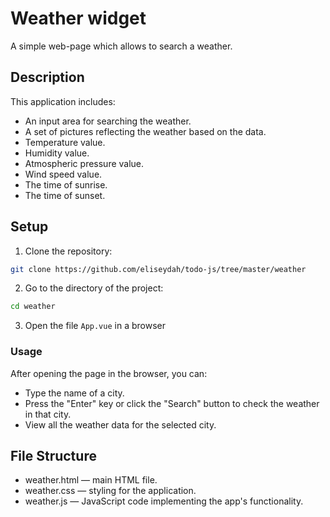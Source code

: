 # Weather widget 
A simple web-page which allows to search a weather. 

## Description

This application includes:

- An input area for searching the weather.
- A set of pictures reflecting the weather based on the data.
- Temperature value.
- Humidity value.
- Atmospheric pressure value.
- Wind speed value.
- The time of sunrise.
- The time of sunset.

## Setup 

1. Clone the repository:
```bash 
git clone https://github.com/eliseydah/todo-js/tree/master/weather
```
2. Go to the directory of the project: 
```bash
cd weather 
```
3. Open the file `App.vue` in a browser 


### Usage
After opening the page in the browser, you can:

- Type the name of a city.
- Press the "Enter" key or click the "Search" button to check the weather in that city.
- View all the weather data for the selected city.

## File Structure 
- weather.html — main HTML file.
- weather.css — styling for the application.
- weather.js — JavaScript code implementing the app's functionality.
